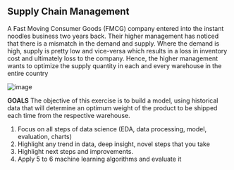 Supply Chain Management
-------------------------------------------------------------------------------------
A Fast Moving Consumer Goods (FMCG) company entered into the instant noodles business two
years back. Their higher management has noticed that there is a mismatch in the demand and
supply. Where the demand is high, supply is pretty low and vice-versa which results in a loss in
inventory cost and ultimately loss to the company. Hence, the higher management wants to
optimize the supply quantity in each and every warehouse in the entire country

![image](https://github.com/Athira2103/Capstone-Project/assets/31879762/f6b69d53-aaeb-4a46-8d5b-ef0808b6fc95)

**GOALS**
The objective of this exercise is to build a model, using historical data that will determine an
optimum weight of the product to be shipped each time from the respective warehouse.
1. Focus on all steps of data science (EDA, data processing, model, evaluation, charts)
2. Highlight any trend in data, deep insight, novel steps that you take
3. Highlight next steps and improvements.
4. Apply 5 to 6 machine learning algorithms and evaluate it 
